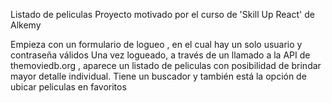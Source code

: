 Listado de peliculas
Proyecto motivado por el curso de 'Skill Up React' de Alkemy

Empieza con un formulario de logueo , en el cual hay un solo usuario y contraseña válidos 
Una vez logueado, a través de un llamado a la API de themoviedb.org , aparece un listado de peliculas con posibilidad de brindar mayor detalle individual.
Tiene un buscador y también está la opción de ubicar peliculas en favoritos
